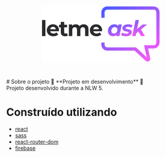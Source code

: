 <h1 align="center">
  <img alt="let me ask" title="MoveIt" src="src\assets/images\logo.svg">
</h1>
<br />
# Sobre o projeto
🚧 **Projeto em desenvolvimento** 🚧
<br />
Projeto desenvolvido durante a NLW 5.

# Construído utilizando
* [react]()
* [sass]()
* [react-router-dom](https://reactrouter.com/web/guides/quick-start)
* [firebase]()

